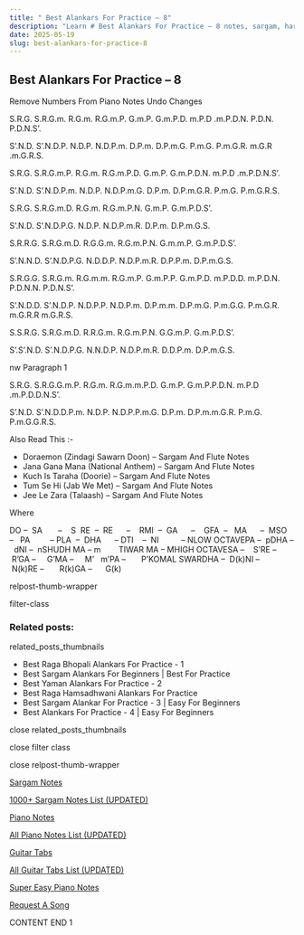 ```yaml
---
title: " Best Alankars For Practice – 8"
description: "Learn # Best Alankars For Practice – 8 notes, sargam, harmonium notations and flute notes. Easy step-by-step tutorial for beginners."
date: 2025-05-19
slug: best-alankars-for-practice-8
---
```


## Best Alankars For Practice – 8

Remove Numbers From Piano Notes
Undo Changes

S.R.G. S.R.G.m. R.G.m. R.G.m.P. G.m.P. G.m.P.D. m.P.D .m.P.D.N. P.D.N. P.D.N.S’.

S’.N.D. S’.N.D.P. N.D.P. N.D.P.m. D.P.m. D.P.m.G. P.m.G. P.m.G.R. m.G.R .m.G.R.S.

S.R.G. S.R.G.m.P. R.G.m. R.G.m.P.D. G.m.P. G.m.P.D.N. m.P.D .m.P.D.N.S’.

S’.N.D. S’.N.D.P.m. N.D.P. N.D.P.m.G. D.P.m. D.P.m.G.R. P.m.G. P.m.G.R.S.

S.R.G. S.R.G.m.D. R.G.m. R.G.m.P.N. G.m.P. G.m.P.D.S’.

S’.N.D. S’.N.D.P.G. N.D.P. N.D.P.m.R. D.P.m. D.P.m.G.S.

S.R.R.G. S.R.G.m.D. R.G.G.m. R.G.m.P.N. G.m.m.P. G.m.P.D.S’.

S’.N.N.D. S’.N.D.P.G. N.D.D.P. N.D.P.m.R. D.P.P.m. D.P.m.G.S.

S.R.G.G. S.R.G.m. R.G.m.m. R.G.m.P. G.m.P.P. G.m.P.D. m.P.D.D. m.P.D.N. P.D.N.N. P.D.N.S’.

S’.N.D.D. S’.N.D.P. N.D.P.P. N.D.P.m. D.P.m.m. D.P.m.G. P.m.G.G. P.m.G.R. m.G.R.R m.G.R.S.

S.S.R.G. S.R.G.m.D. R.R.G.m. R.G.m.P.N. G.G.m.P. G.m.P.D.S’.

S’.S’.N.D. S’.N.D.P.G. N.N.D.P. N.D.P.m.R. D.D.P.m. D.P.m.G.S.

nw Paragraph 1

S.R.G. S.R.G.G.m.P. R.G.m. R.G.m.m.P.D. G.m.P. G.m.P.P.D.N. m.P.D .m.P.D.D.N.S’.

S’.N.D. S’.N.D.D.P.m. N.D.P. N.D.P.P.m.G. D.P.m. D.P.m.m.G.R. P.m.G. P.m.G.G.R.S.

Also Read This :-

- Doraemon (Zindagi Sawarn Doon) – Sargam And Flute Notes
- Jana Gana Mana (National Anthem) – Sargam And Flute Notes
- Kuch Is Taraha (Doorie) – Sargam And Flute Notes
- Tum Se Hi (Jab We Met) – Sargam And Flute Notes
- Jee Le Zara (Talaash) – Sargam And Flute Notes

Where

DO –  SA       –    S  RE  –  RE      –    RMI  –  GA      –    GFA  –   MA      –  MSO  –   PA         – PLA  –  DHA      – DTI    –  NI          – NLOW OCTAVEPA –  pDHA –  dNI –  nSHUDH MA – m        TIWAR MA – MHIGH OCTAVESA –    S’RE –     R’GA –     G’MA –     M’   m’PA –       P’KOMAL SWARDHA –  D(k)NI –       N(k)RE –       R(k)GA –      G(k)

relpost-thumb-wrapper

filter-class

### Related posts:

related_posts_thumbnails

- Best Raga Bhopali Alankars For Practice - 1
- Best Sargam Alankars For Beginners | Best For Practice
- Best Yaman Alankars For Practice - 2
- Best Raga Hamsadhwani Alankars For Practice
- Best Sargam Alankar For Practice - 3 | Easy For Beginners
- Best Alankars For Practice - 4 | Easy For Beginners

close related_posts_thumbnails

close filter class

close relpost-thumb-wrapper

[Sargam Notes](/sargam-notes.html)

[1000+ Sargam Notes List (UPDATED)](/all-songs-list-sargam-notes.html)

[Piano Notes](/piano-notes.html)

[All Piano Notes List (UPDATED)](/all-songs-list-piano-notes.html)

[Guitar Tabs](/guitar-tabs.html)

[All Guitar Tabs List (UPDATED)](/all-songs-list-guitar-tabs.html)

[Super Easy Piano Notes](https://studywall.in/)

[Request A Song](/request-a-song.html)

CONTENT END 1
